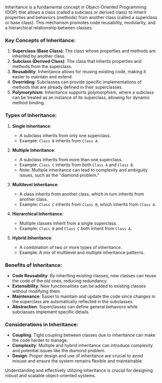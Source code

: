 Inheritance is a fundamental concept in Object-Oriented Programming (OOP) that allows a class (called a subclass or derived class) to inherit properties and behaviors (methods) from another class (called a superclass or base class). This mechanism promotes code reusability, modularity, and a hierarchical relationship between classes.

### Key Concepts of Inheritance:

1. **Superclass (Base Class)**: The class whose properties and methods are inherited by another class.
2. **Subclass (Derived Class)**: The class that inherits properties and methods from the superclass.
3. **Reusability**: Inheritance allows for reusing existing code, making it easier to maintain and extend.
4. **Overriding**: Subclasses can provide specific implementations of methods that are already defined in their superclasses.
5. **Polymorphism**: Inheritance supports polymorphism, where a subclass can be treated as an instance of its superclass, allowing for dynamic method binding.

### Types of Inheritance:

1. **Single Inheritance**:

   - A subclass inherits from only one superclass.
   - Example: `Class B` inherits from `Class A`.

2. **Multiple Inheritance**:

   - A subclass inherits from more than one superclass.
   - Example: `Class C` inherits from both `Class A` and `Class B`.
   - Note: Multiple inheritance can lead to complexity and ambiguity issues, such as the "diamond problem."

3. **Multilevel Inheritance**:

   - A class inherits from another class, which in turn inherits from another class.
   - Example: `Class C` inherits from `Class B`, which inherits from `Class A`.

4. **Hierarchical Inheritance**:

   - Multiple classes inherit from a single superclass.
   - Example: `Class B` and `Class C` both inherit from `Class A`.

5. **Hybrid Inheritance**:
   - A combination of two or more types of inheritance.
   - Example: A mix of multilevel and multiple inheritance patterns.

### Benefits of Inheritance:

- **Code Reusability**: By inheriting existing classes, new classes can reuse the code of the old ones, reducing redundancy.
- **Extensibility**: New functionalities can be added to existing classes without modifying them.
- **Maintenance**: Easier to maintain and update the code since changes in the superclass are automatically reflected in the subclasses.
- **Abstraction**: Superclasses can define general behaviors while subclasses implement specific details.

### Considerations in Inheritance:

- **Coupling**: Tight coupling between classes due to inheritance can make the code harder to manage.
- **Complexity**: Multiple and hybrid inheritance can introduce complexity and potential issues like the diamond problem.
- **Design**: Proper design and use of inheritance are crucial to avoid misuse and ensure the system remains flexible and maintainable.

Understanding and effectively utilizing inheritance is crucial for designing robust and scalable object-oriented systems.
